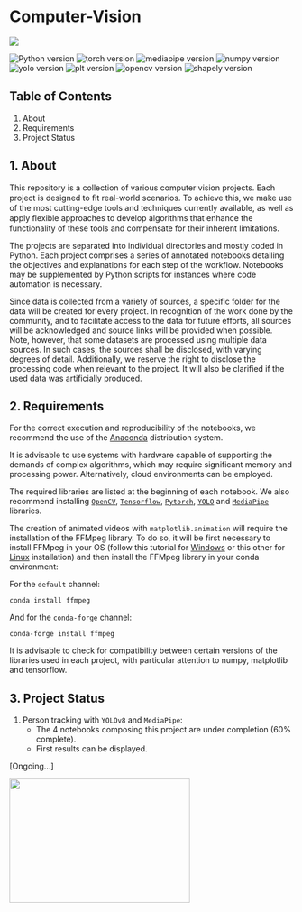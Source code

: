 # Computer-Vision

![](Dance.gif)

![Python version](https://img.shields.io/badge/python-3.9.5-blue)
![torch version](https://img.shields.io/badge/pytorch-2.1.0%20-orange)
![mediapipe version](https://img.shields.io/badge/mediapipe-0.10.10%20-red)
![numpy version](https://img.shields.io/badge/numpy-1.22.4%20-blue)
![yolo version](https://img.shields.io/badge/Yolov8-0.12.2%20-blueviolet)
![plt version](https://img.shields.io/badge/matplotlib-3.6.2%20-purple)
![opencv version](https://img.shields.io/badge/opencv-4.9.0-red)
![shapely version](https://img.shields.io/badge/shapely-2.1.0%20-green)


## Table of Contents
1. About
2. Requirements
3. Project Status

## 1. About
This repository is a collection of various computer vision projects. Each project is designed to ﬁt real-world scenarios. To achieve this, we make use of the most cutting-edge tools and techniques currently available, as well as apply ﬂexible approaches to develop algorithms that enhance the functionality of these tools and compensate for their inherent limitations.

The projects are separated into individual directories and mostly coded in Python. Each project comprises a series of annotated notebooks detailing the objectives and explanations for each step of the workflow. Notebooks may be supplemented by Python scripts for instances where code automation is necessary. 

Since data is collected from a variety of sources, a specific folder for the data will be created for every project. In recognition of the work done by the community, and to facilitate access to the data for future efforts, all sources will be acknowledged and source links will be provided when possible. Note, however, that some datasets are processed using multiple data sources. In such cases, the sources shall be disclosed, with varying degrees of detail. Additionally, we reserve the right to disclose the processing code when relevant to the project. It will also be clarified if the used data was artificially produced.

## 2. Requirements
For the correct execution and reproducibility of the notebooks, we recommend the use of the [Anaconda](https://www.anaconda.com/download) distribution system.

It is advisable to use systems with hardware capable of supporting the demands of complex algorithms, which may require significant memory and processing power. 
Alternatively, cloud environments can be employed. 

The required libraries are listed at the beginning of each notebook. We also recommend installing [`OpenCV`](https://pypi.org/project/opencv-python/), [`Tensorflow`](https://docs.anaconda.com/free/working-with-conda/applications/tensorflow/), [`Pytorch`](https://pytorch.org/get-started/locally/#windows-installation), [`YOLO`](https://docs.ultralytics.com/quickstart/#install-ultralytics) and [`MediaPipe`](https://pypi.org/project/mediapipe/) libraries.

The creation of animated videos with `matplotlib.animation` will require the installation of the FFMpeg library. To do so, it will be first necessary to install FFMpeg in your OS (follow this tutorial for [Windows](https://phoenixnap.com/kb/ffmpeg-windows) or this other for [Linux](https://phoenixnap.com/kb/install-ffmpeg-ubuntu) installation) and then install the FFMpeg library in your conda environment:

For the `default` channel:
```
conda install ffmpeg 
```
And for the `conda-forge` channel:
```
conda-forge install ffmpeg
```
It is advisable to check for compatibility between certain versions of the libraries used in each project, with particular attention to numpy, matplotlib and tensorflow.

## 3. Project Status
1. Person tracking with `YOLOv8` and `MediaPipe`:
    - The 4 notebooks composing this project are under completion (60% complete).
    - First results can be displayed.


[Ongoing...]

<img 
src="https://i.giphy.com/MT5UUV1d4CXE2A37Dg.webp" 
width="320" height="220">
